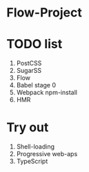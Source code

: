 # Flow-Project

# TODO list 
  1. PostCSS
  1. SugarSS
  1. Flow
  1. Babel stage 0
  1. Webpack npm-install
  1. HMR

# Try out
  1. Shell-loading
  2. Progressive web-aps
  3. TypeScript
